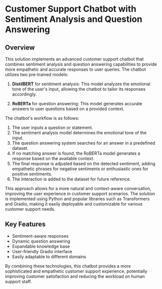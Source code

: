 # Customer Support Chatbot with Sentiment Analysis and Question Answering

## Overview

This solution implements an advanced customer support chatbot that combines sentiment analysis and question answering capabilities to provide more empathetic and accurate responses to user queries. The chatbot utilizes two pre-trained models:

1. **DistilBERT** for sentiment analysis: This model analyzes the emotional tone of the user's input, allowing the chatbot to tailor its responses accordingly.

2. **RoBERTa** for question answering: This model generates accurate answers to user questions based on a provided context.

The chatbot's workflow is as follows:

1. The user inputs a question or statement.
2. The sentiment analysis model determines the emotional tone of the input.
3. The question answering system searches for an answer in a predefined dataset.
4. If no matching answer is found, the RoBERTa model generates a response based on the available context.
5. The final response is adjusted based on the detected sentiment, adding empathetic phrases for negative sentiments or enthusiastic ones for positive sentiments.
6. The interaction is added to the dataset for future reference.

This approach allows for a more natural and context-aware conversation, improving the user experience in customer support scenarios. The solution is implemented using Python and popular libraries such as Transformers and Gradio, making it easily deployable and customizable for various customer support needs.

## Key Features

- Sentiment-aware responses
- Dynamic question answering
- Expandable knowledge base
- User-friendly Gradio interface
- Easily adaptable to different domains

By combining these technologies, this chatbot provides a more sophisticated and empathetic customer support experience, potentially improving customer satisfaction and reducing the workload on human support staff.
